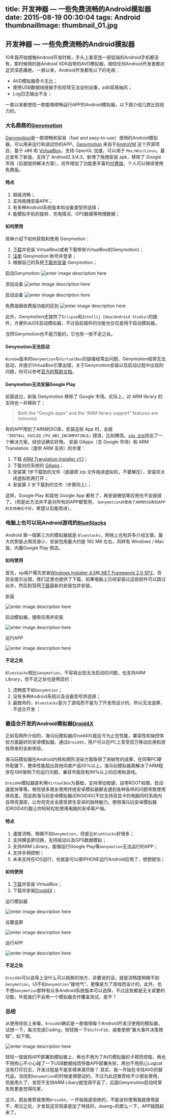 title: 开发神器 — 一些免费流畅的Android模拟器
date: 2015-08-19 00:30:04
tags: Android
thumbnailImage: thumbnail_01.jpg
---

## 开发神器 — 一些免费流畅的Android模拟器
<!-- toc -->
10年我开始接触Android开发时候，手头上甚至连一部低端的Android手机都没有，那时候用的是Android SDK自带的AVD模拟器，相信任何Android开发者都对这货深恶痛绝。一直以来，Android开发都有以下的毛病：
 
 - AVD模拟器奇卡无比；
 - 使用USB数据线链接手机经常无法设别设备，adb容易抽风；
 - Log日志输出不全；

一直以来都想找一款能够顺畅运行APP的Android模拟器，以下就介绍几款比较给力的。


### 大名鼎鼎的[Genymotion](https://www.genymotion.com/)

[Genymotion](https://www.genymotion.com/)是一款顺畅和容易（fast and easy-to-use）使用的Android模拟器，可以用来运行和调试你的APP。[Genymotion](https://www.genymotion.com/) 来自于[AndroVM](http://androvm.org/blog/) 这个开源项目，基于 x86 和 [VirtualBox](https://www.virtualbox.org/)，支持 OpenGL 加速，可以用于 `Mac/Win/Linux`。最近发布了新版，支持了 Android2.3/4.3，新增了拖拽安装 apk，移除了 Google 市场（后面提供解决方案）。另外增加了功能更丰富的[付费版](https://shop.genymotion.com/index.php?controller=order-opc)，个人可以继续使用免费版。

#### 特点

 1. 超级流畅；
 2. 支持拖拽安装APK；
 3. 有多种Android系统版本和设备类型供选择；
 4. 能模拟手机的旋转、充电情况、GPS数据等物理数据；

#### 如何使用

简单介绍下如何获取和使用 Genymotion：

 1. [下载](https://www.virtualbox.org/wiki/Downloads)并安装 VirtualBox(或者下载带有VirtualBox的Genymotion)； 
 2. [注册](https://www.genymotion.com/#!/auth/signin) Genymotion 帐号并登录； 
 3. 根据自己的系统[下载并安装](https://www.genymotion.com/#!/download) Genymotion；
 
启动Genymotion
![enter image description here](https://lh3.googleusercontent.com/66_K51N5wvvgXz91KyE2BP7tuDJsQjyjeYgN65uixqk=s600 )

添加设备
![enter image description here](https://lh3.googleusercontent.com/-0u3sa4q88cg/VUIeKQKeUqI/AAAAAAAAA78/Jap-h9C3aWA/s600/QQ%25E6%2588%25AA%25E5%259B%25BE20150430201856.jpg )

启动设备
![enter image description here](https://lh3.googleusercontent.com/-pjk8lBm2pqo/VUIffDXlDeI/AAAAAAAAA8Q/NaSSaBxDNOo/s600/000.gif )

免费版跟收费版功能的区别
![enter image description here](https://lh3.googleusercontent.com/-Xswg7RXC9dw/VUIgdIGFcUI/AAAAAAAAA8k/da5cAvJ70hs/s800/QQ%25E6%2588%25AA%25E5%259B%25BE20150430202656.jpg)

此外，Genymotion还提供了`Eclipse`和`Intellij Idea(Android Studio)`的插件，方便你从IDE启动模拟器，不过目前插件的功能也仅仅是用于启动模拟器。


当然Genymotion也不是万能的，它也有一些不足之处。

#### Genymotion无法启动
`Window`版本的`Genymotion`与`VirtualBox`的链接经常出问题，Genymotion经常无法启动，并提示VirtualBox引擎出错，关于Genymotion安装以及启动过程中出现的问题，你可以参考[官方的帮助文档](https://www.genymotion.com/#!/support#faq)。

#### Genymotion无法安装Google Play
前面说过，新版 Genymotion 移除了 Google 市场。实际上，对 ARM library 的支持也一并移除了：

>Both the “Google apps” and the “ARM library support” features are removed.

有的APP用到了ARM的SO库，安装这些 App 时，会报`「INSTALL_FAILED_CPU_ABI_INCOMPATIBLE」`错误，比如微信。[`xda 论坛`](http://forum.xda-developers.com/showthread.php?p=47502902)给出了一个解决方案，经验证确实好用。
安装 GApps（含 Google 市场）和 ARM Translation（提供 ARM 支持）的步骤：

 1. 下载 [ARM Translation Installer v1.1](http://forum.xda-developers.com/showthread.php?p=47502902#post47502902)； 
 2. 下载对应系统的 [GApps](http://forum.xda-developers.com/showthread.php?p=47502902#post47502902)； 
 3. 安装第 1步下载到的文件（直接把 zip 文件拖进虚拟机，不要解压），安装完关闭虚拟机再打开；
 4.  安装第 2 步下载到的文件（步骤同上）；

这样，Google Play 和其他 Google App 都有了，再安装微信等应用也不会报错了。（但是此方法并不是对所有的APP都管用， `Genymotion对使用了ARM的SO库的APP的支持确实不好`，希望以后能改进）。


### 电脑上也可以玩Android游戏的[BlueStacks](http://www.bluestacks.net.cn/)
Android 第一個第三方的模拟器就是 `Bluestacks`，网络上也有許多介绍文章。最大优势是占用资源小，安装包用量大约是 182 MB 左右，同样有 Windows / Mac 版、内置Google Play 商店。
#### 如何使用
首先，xp用户需先安装[Windows Installer 4.5](http://www.pc6.com/softview/SoftView_451.html)和[.NET Framework 2.0 SP2](http://www.pc6.com/softview/SoftView_65398.html)，否则会提示出错，我们这里也提供了下载，如果电脑上已经安装过这些软件可以跳过此步。然后到官网[下载](http://www.bluestacks.net.cn/Download/)最新的安装包并安装。

安装

![enter image description here](https://lh3.googleusercontent.com/-KJO99RX-wIA/VUI0BN7WmNI/AAAAAAAAA9E/U0afkiEbw2I/s600/17648984_0800.png )

启动模拟器，搜索应用并安装

![enter image description here](https://lh3.googleusercontent.com/-1QzELPsE7Hc/VUI0ZxOGJzI/AAAAAAAAA9Y/q4o_ypE_5v0/s600/17649209_0800.png)

运行APP

![enter image description here](https://lh3.googleusercontent.com/-_OQOLUGTqpk/VUI0wxO2HTI/AAAAAAAAA9s/4X2O6D3axRI/s600/17650830_0800.png)

#### 不足之处
 `Bluestacks`相比`Genymotion`，不容易出现无法启动的问题，也支持ARM Library，但不足之处也是明显的：

 1. 流畅度不如`Genymotion`；
 2. 没有多种Android系统以及设备型号供选择；
 2. 最致命的，`Bluestacks`是为了游戏而不是为了开发而设计的，所以无法竖屏，不适合开发 ；

### 最适合开发的Android模拟器[Droid4X](http://www.droid4x.cn/)
正如官网所介绍的，海马玩模拟器(Droid4X)是迄今为止在性能，兼容性和操控体验方面最好的安卓模拟器。通过`Droid4X`，用户可以在PC上享受百万移动应用和游戏带来的全新体验。

海马玩模拟器在Android内核和图形渲染方面取得了突破性的成果，在同等PC硬件配置下，整体性能超出其他同类产品50%以上。海马玩模拟器美解决了ARM程序在X86架构下的运行问题，兼容市面现有99%以上的应用和游戏。

`Droid4X`模拟器是利用`VirtualBox`为基础，支持滑动按键，自带ROOT权限，启动速度快等等。相信很多朋友使用传统安卓模拟器都会遇到各种各样的问题导致使用体验差。而这款海马玩安卓模拟器(DROID4X)不仅支持双显卡的电脑同时系统内自带资源库，让你完完全全感受原生安卓的独特魅力。使用海马玩安卓模拟器(DROID4X)能让你轻轻松松使用电脑的安卓客户端。

#### 特点

 1. 速度流畅，稍微不如`Genymotion`，但是比`BlueStacks`好很多；
 2. 支持横竖屏切换，支持摇动以及GPS数据模拟；
 3. 支持ARM Library，能够运行Google Play等`Genymotion`无法运行的APP；
 4. 支持手柄控制；
 5. 未来支持在IOS运行，也就是可以用IPHONE运行Android应用了，想想就怕；

#### 如何使用

 1. [下载](https://www.virtualbox.org/wiki/Downloads)并安装 VirtualBox；
 2. 下载并安装[Droid4X](http://www.droid4x.cn/)；

运行模拟器

![enter image description here](https://lh3.googleusercontent.com/DjrAtoUz-Zh6hTZ9GAzBKXPWer18hMphWBUTJJ8u-_c=s600)

设置竖屏

![enter image description here](https://lh3.googleusercontent.com/-1zJYm3AWydI/VUI5zi2X0mI/AAAAAAAAA-Y/DiZSTWjCaoo/s600/QQ%25E6%2588%25AA%25E5%259B%25BE20150430221611.jpg)

运行APP

![enter image description here](https://lh3.googleusercontent.com/-CaJXiFw7VfQ/VUI7VxLENiI/AAAAAAAAA-w/N5IXoTVpfzY/s600/0000.gif)

#### 不足之处
`Droid4X`可以说得上没什么可以挑剔的地方，非要说的话，就是流畅度稍微不如`Genymotion`，UI不如`Genymotion`“接地气”，更像是为了游戏而设计的。此外，也不想`Genymotion`那样有众多Android系统版本可以选择，不过这些都是无关紧要的功能，毕竟我们不会用一个模拟器去作覆盖测试，是不？

### 总结
从使用经验上来看，`Droid4X`确实是一款值得每个Android开发汪使用的模拟器，试想一下，每次完成Coding，轻轻按一下`Shift+F10`，或者使用“重大事件决策按钮”，如下图，

![enter image description here](https://lh3.googleusercontent.com/-j7I8DsniS0E/VUI96nrb25I/AAAAAAAAA_I/OzLOR28dgcE/s600/QQ%25E6%2588%25AA%25E5%259B%25BE20150430223512.jpg)

轻轻一按就将APP部署到模拟器上，再也不用为了AVD模拟器的卡顿而烦恼，再也不用担心不小心碰了一下USB数据线而导致APP部署失败，再也不用担心Logcat没有打印日志，开发过程是不是变得淋漓尽致？  其实，我一开始在寻找AVD的替代品，当找到`Genymotion`的时候是很感动的，不过为此还推荐给不少朋友使用，但是用久了，发现不支持ARM Libary就觉得不妥了，后面Genymotion启动经常失败更是觉得坑爹。

这次，朋友推荐我使用`Droid4X`，一开始我是拒绝的，不能说你使用我就使用是不，用过之后，才发现这货简直是加了特技的，duang~的那么一下，APP就跑起来了。

